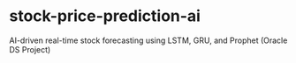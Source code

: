 # stock-price-prediction-ai
AI-driven real-time stock forecasting using LSTM, GRU, and Prophet (Oracle DS Project)
